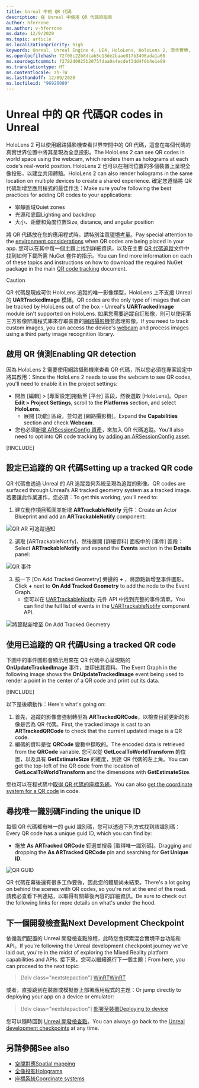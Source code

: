 ```yaml
---
title: Unreal 中的 QR 代碼
description: 在 Unreal 中使用 QR 代碼的指南
author: hferrone
ms.author: v-hferrone
ms.date: 12/9/2020
ms.topic: article
ms.localizationpriority: high
keywords: Unreal, Unreal Engine 4, UE4, HoloLens, HoloLens 2, 混合實境, 開發, 功能, 文件, 指南, 全像投影, qr 代碼, 混合實境頭戴式裝置, windows 混合實境頭戴式裝置, 虛擬實境頭戴式裝置
ms.openlocfilehash: 72f08c22b8dcab5e13de2baae817b3496ada1a60
ms.sourcegitcommit: f2782d0925b2075fdaa0a4ecdef3dd4f0b4e1e99
ms.translationtype: HT
ms.contentlocale: zh-TW
ms.lasthandoff: 12/09/2020
ms.locfileid: "96926080"
---
```

# <a name="qr-codes-in-unreal"></a><span data-ttu-id="2cfac-104">Unreal 中的 QR 代碼</span><span class="sxs-lookup"><span data-stu-id="2cfac-104">QR codes in Unreal</span></span>

<span data-ttu-id="2cfac-105">HoloLens 2 可以使用網路攝影機查看世界空間中的 QR 代碼，這會在每個代碼的真實世界位置中將其呈現為全息投影。</span><span class="sxs-lookup"><span data-stu-id="2cfac-105">The HoloLens 2 can see QR codes in world space using the webcam, which renders them as holograms at each code's real-world position.</span></span> <span data-ttu-id="2cfac-106">HoloLens 2 也可以在相同位置的多個裝置上呈現全像投影，以建立共用體驗。</span><span class="sxs-lookup"><span data-stu-id="2cfac-106">HoloLens 2 can also render holograms in the same location on multiple devices to create a shared experience.</span></span> <span data-ttu-id="2cfac-107">確定您遵循將 QR 代碼新增至應用程式的最佳作法：</span><span class="sxs-lookup"><span data-stu-id="2cfac-107">Make sure you're following the best practices for adding QR codes to your applications:</span></span>

- <span data-ttu-id="2cfac-108">寧靜區域</span><span class="sxs-lookup"><span data-stu-id="2cfac-108">Quiet zones</span></span>
- <span data-ttu-id="2cfac-109">光源和底圖</span><span class="sxs-lookup"><span data-stu-id="2cfac-109">Lighting and backdrop</span></span>
- <span data-ttu-id="2cfac-110">大小、距離和角度位置</span><span class="sxs-lookup"><span data-stu-id="2cfac-110">Size, distance, and angular position</span></span>

<span data-ttu-id="2cfac-111">將 QR 代碼放在您的應用程式時，請特別注意[環境考量](../../environment-considerations-for-hololens.md)。</span><span class="sxs-lookup"><span data-stu-id="2cfac-111">Pay special attention to the [environment considerations](../../environment-considerations-for-hololens.md) when QR codes are being placed in your app.</span></span> <span data-ttu-id="2cfac-112">您可以在其中每一個主題上找到詳細資訊，以及在主要 [QR 代碼追蹤](../platform-capabilities-and-apis/qr-code-tracking.md)文件中找到如何下載所需 NuGet 套件的指示。</span><span class="sxs-lookup"><span data-stu-id="2cfac-112">You can find more information on each of these topics and instructions on how to download the required NuGet package in the main [QR code tracking](../platform-capabilities-and-apis/qr-code-tracking.md) document.</span></span>

> [!CAUTION]
> <span data-ttu-id="2cfac-113">QR 代碼是現成可供 HoloLens 追蹤的唯一影像類型，HoloLens 上不支援 Unreal 的 **UARTrackedImage** 模組。</span><span class="sxs-lookup"><span data-stu-id="2cfac-113">QR codes are the only type of images that can be tracked by HoloLens out of the box - Unreal's **UARTrackedImage** module isn't supported on HoloLens.</span></span> <span data-ttu-id="2cfac-114">如果您需要追蹤自訂影像，則可以使用第三方影像辨識程式庫來存取裝置的[網路攝影機](unreal-hololens-camera.md)並處理影像。</span><span class="sxs-lookup"><span data-stu-id="2cfac-114">If you need to track custom images, you can access the device's [webcam](unreal-hololens-camera.md) and process images using a third party image recognition library.</span></span> 

## <a name="enabling-qr-detection"></a><span data-ttu-id="2cfac-115">啟用 QR 偵測</span><span class="sxs-lookup"><span data-stu-id="2cfac-115">Enabling QR detection</span></span>
<span data-ttu-id="2cfac-116">因為 HoloLens 2 需要使用網路攝影機來查看 QR 代碼，所以您必須在專案設定中將其啟用：</span><span class="sxs-lookup"><span data-stu-id="2cfac-116">Since the HoloLens 2 needs to use the webcam to see QR codes, you'll need to enable it in the project settings:</span></span>
- <span data-ttu-id="2cfac-117">開啟 [編輯] > [專案設定]捲動至 [平台] 區段，然後選取 [HoloLens]。</span><span class="sxs-lookup"><span data-stu-id="2cfac-117">Open **Edit > Project Settings**, scroll to the **Platforms** section, and select **HoloLens**.</span></span>
    + <span data-ttu-id="2cfac-118">展開 [功能] 區段，並勾選 [網路攝影機]。</span><span class="sxs-lookup"><span data-stu-id="2cfac-118">Expand the **Capabilities** section and check **Webcam**.</span></span>  
- <span data-ttu-id="2cfac-119">您也必須[新增 ARSessionConfig 資產](https://docs.microsoft.com/windows/mixed-reality/unreal-uxt-ch3#adding-the-session-asset)，來加入 QR 代碼追蹤。</span><span class="sxs-lookup"><span data-stu-id="2cfac-119">You'll also need to opt into QR code tracking by [adding an ARSessionConfig asset](https://docs.microsoft.com/windows/mixed-reality/unreal-uxt-ch3#adding-the-session-asset).</span></span>

[!INCLUDE[](includes/tabs-qr-codes-1.md)]

## <a name="setting-up-a-tracked-qr-code"></a><span data-ttu-id="2cfac-120">設定已追蹤的 QR 代碼</span><span class="sxs-lookup"><span data-stu-id="2cfac-120">Setting up a tracked QR code</span></span>

<span data-ttu-id="2cfac-121">QR 代碼會透過 Unreal 的 AR 追蹤幾何系統呈現為追蹤的影像。</span><span class="sxs-lookup"><span data-stu-id="2cfac-121">QR codes are surfaced through Unreal’s AR tracked geometry system as a tracked image.</span></span> <span data-ttu-id="2cfac-122">若要讓此作業運作，您必須：</span><span class="sxs-lookup"><span data-stu-id="2cfac-122">To get this working, you'll need to:</span></span>
1. <span data-ttu-id="2cfac-123">建立動作項目藍圖並新增 **ARTrackableNotify** 元件：</span><span class="sxs-lookup"><span data-stu-id="2cfac-123">Create an Actor Blueprint and add an **ARTrackableNotify** component:</span></span>

![QR AR 可追蹤通知](images/unreal-spatialmapping-artrackablenotify.PNG)

2. <span data-ttu-id="2cfac-125">選取 [ARTrackableNotify]，然後展開 [詳細資料] 面板中的 [事件] 區段：</span><span class="sxs-lookup"><span data-stu-id="2cfac-125">Select **ARTrackableNotify** and expand the **Events** section in the **Details** panel:</span></span>

![QR 事件](images/unreal-spatialmapping-events.PNG)

3. <span data-ttu-id="2cfac-127">按一下 [On Add Tracked Geometry] 旁邊的 **+** ，將節點新增至事件圖形。</span><span class="sxs-lookup"><span data-stu-id="2cfac-127">Click **+** next to **On Add Tracked Geometry** to add the node to the Event Graph.</span></span>
    - <span data-ttu-id="2cfac-128">您可以在 [UARTrackableNotify](https://docs.unrealengine.com/API/Runtime/AugmentedReality/UARTrackableNotifyComponent/index.html) 元件 API 中找到完整的事件清單。</span><span class="sxs-lookup"><span data-stu-id="2cfac-128">You can find the full list of events in the [UARTrackableNotify](https://docs.unrealengine.com/API/Runtime/AugmentedReality/UARTrackableNotifyComponent/index.html) component API.</span></span>

![將節點新增至 On Add Tracked Geometry](images/unreal-qr-codes-tracked-geometry.png)

## <a name="using-a-tracked-qr-code"></a><span data-ttu-id="2cfac-130">使用已追蹤的 QR 代碼</span><span class="sxs-lookup"><span data-stu-id="2cfac-130">Using a tracked QR code</span></span>
<span data-ttu-id="2cfac-131">下圖中的事件圖形會顯示用來在 QR 代碼中心呈現點的 **OnUpdateTrackedImage** 事件，並印出其資料。</span><span class="sxs-lookup"><span data-stu-id="2cfac-131">The Event Graph in the following image shows the **OnUpdateTrackedImage** event being used to render a point in the center of a QR code and print out its data.</span></span>

[!INCLUDE[](includes/tabs-qr-codes-2.md)]

<span data-ttu-id="2cfac-132">以下是後續動作：</span><span class="sxs-lookup"><span data-stu-id="2cfac-132">Here's what's going on:</span></span>
1. <span data-ttu-id="2cfac-133">首先，追蹤的影像會強制轉型為 **ARTrackedQRCode**，以檢查目前更新的影像是否為 QR 代碼。</span><span class="sxs-lookup"><span data-stu-id="2cfac-133">First, the tracked image is cast to an **ARTrackedQRCode** to check that the current updated image is a QR code.</span></span>  
2. <span data-ttu-id="2cfac-134">編碼的資料是從 **QRCode** 變數中擷取的。</span><span class="sxs-lookup"><span data-stu-id="2cfac-134">The encoded data is retrieved from the **QRCode** variable.</span></span> <span data-ttu-id="2cfac-135">您可以從 **GetLocalToWorldTransform** 的位置，以及具有 **GetEstimateSize** 的維度，到達 QR 代碼的左上角。</span><span class="sxs-lookup"><span data-stu-id="2cfac-135">You can get the top-left of the QR code from the location of **GetLocalToWorldTransform** and the dimensions with **GetEstimateSize**.</span></span>

<span data-ttu-id="2cfac-136">您也可以在程式碼中[取得 QR 代碼的座標系統](https://docs.microsoft.com/windows/mixed-reality/qr-code-tracking#getting-the-coordinate-system-for-a-qr-code)。</span><span class="sxs-lookup"><span data-stu-id="2cfac-136">You can also [get the coordinate system for a QR code](https://docs.microsoft.com/windows/mixed-reality/qr-code-tracking#getting-the-coordinate-system-for-a-qr-code) in code.</span></span>

## <a name="finding-the-unique-id"></a><span data-ttu-id="2cfac-137">尋找唯一識別碼</span><span class="sxs-lookup"><span data-stu-id="2cfac-137">Finding the unique ID</span></span>
<span data-ttu-id="2cfac-138">每個 QR 代碼都有唯一的 guid 識別碼，您可以透過下列方式找到該識別碼：</span><span class="sxs-lookup"><span data-stu-id="2cfac-138">Every QR code has a unique guid ID, which you can find by:</span></span>
- <span data-ttu-id="2cfac-139">拖放 **As ARTracked QRCode** 釘選並搜尋 [取得唯一識別碼]。</span><span class="sxs-lookup"><span data-stu-id="2cfac-139">Dragging and dropping the **As ARTracked QRCode**  pin and searching for **Get Unique ID**.</span></span>

![QR GUID](images/unreal-qr-guid.PNG)

<span data-ttu-id="2cfac-141">QR 代碼在幕後還有很多工作要做，因此您的體驗尚未結束。</span><span class="sxs-lookup"><span data-stu-id="2cfac-141">There's a lot going on behind the scenes with QR codes, so you're not at the end of the road.</span></span> <span data-ttu-id="2cfac-142">請務必查看下列連結，以取得有關幕後內容的詳細資訊。</span><span class="sxs-lookup"><span data-stu-id="2cfac-142">Be sure to check out the following links for more details on what's under the hood.</span></span>

## <a name="next-development-checkpoint"></a><span data-ttu-id="2cfac-143">下一個開發檢查點</span><span class="sxs-lookup"><span data-stu-id="2cfac-143">Next Development Checkpoint</span></span>

<span data-ttu-id="2cfac-144">依循我們配置的 Unreal 開發檢查點旅程，此時您會探索混合實境平台功能和 API。</span><span class="sxs-lookup"><span data-stu-id="2cfac-144">If you're following the Unreal development checkpoint journey we've laid out, you're in the midst of exploring the Mixed Reality platform capabilities and APIs.</span></span> <span data-ttu-id="2cfac-145">接下來，您可以繼續進行下一個主題：</span><span class="sxs-lookup"><span data-stu-id="2cfac-145">From here, you can proceed to the next topic:</span></span>

> [!div class="nextstepaction"]
> [<span data-ttu-id="2cfac-146">WinRT</span><span class="sxs-lookup"><span data-stu-id="2cfac-146">WinRT</span></span>](unreal-winRT.md)

<span data-ttu-id="2cfac-147">或者，直接跳到在裝置或模擬器上部署應用程式的主題：</span><span class="sxs-lookup"><span data-stu-id="2cfac-147">Or jump directly to deploying your app on a device or emulator:</span></span>

> [!div class="nextstepaction"]
> [<span data-ttu-id="2cfac-148">部署至裝置</span><span class="sxs-lookup"><span data-stu-id="2cfac-148">Deploying to device</span></span>](unreal-deploying.md)

<span data-ttu-id="2cfac-149">您可以隨時回到 [Unreal 開發檢查點](unreal-development-overview.md#3-platform-capabilities-and-apis)。</span><span class="sxs-lookup"><span data-stu-id="2cfac-149">You can always go back to the [Unreal development checkpoints](unreal-development-overview.md#3-platform-capabilities-and-apis) at any time.</span></span>

## <a name="see-also"></a><span data-ttu-id="2cfac-150">另請參閱</span><span class="sxs-lookup"><span data-stu-id="2cfac-150">See also</span></span>
* [<span data-ttu-id="2cfac-151">空間對應</span><span class="sxs-lookup"><span data-stu-id="2cfac-151">Spatial mapping</span></span>](../../design/spatial-mapping.md)
* [<span data-ttu-id="2cfac-152">全像投影</span><span class="sxs-lookup"><span data-stu-id="2cfac-152">Holograms</span></span>](../../discover/hologram.md)
* [<span data-ttu-id="2cfac-153">座標系統</span><span class="sxs-lookup"><span data-stu-id="2cfac-153">Coordinate systems</span></span>](../../design/coordinate-systems.md)
